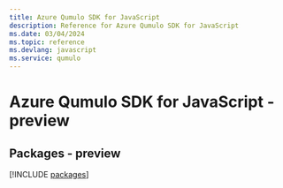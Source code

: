 ```yaml
---
title: Azure Qumulo SDK for JavaScript
description: Reference for Azure Qumulo SDK for JavaScript
ms.date: 03/04/2024
ms.topic: reference
ms.devlang: javascript
ms.service: qumulo
---
```

# Azure Qumulo SDK for JavaScript - preview
## Packages - preview
[!INCLUDE [packages](qumulo-index.md)]